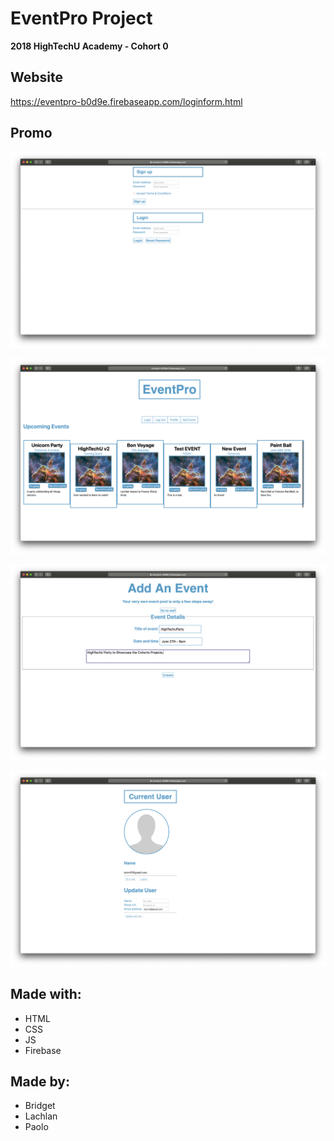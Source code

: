 # EventPro Project

**2018 HighTechU Academy - Cohort 0** 

## Website

https://eventpro-b0d9e.firebaseapp.com/loginform.html

## Promo

![Promo of Website](img/promo.png)

![Promo of Website](img/promo-1.png)

![Promo of Website](img/promo-2.png)

![Promo of Website](img/promo-3.png)

## Made with:

* HTML
* CSS
* JS
* Firebase

## Made by:

* Bridget
* Lachlan
* Paolo
